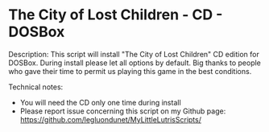 # The City of Lost Children - CD - DOSBox


Description:
This script will install "The City of Lost Children" CD edition for DOSBox.
During install please let all options by default.
Big thanks to people who gave their time to permit us playing this game in the best conditions.

Technical notes:
- You will need the CD only one time during install
- Please report issue concerning this script on my Github page:
https://github.com/legluondunet/MyLittleLutrisScripts/
